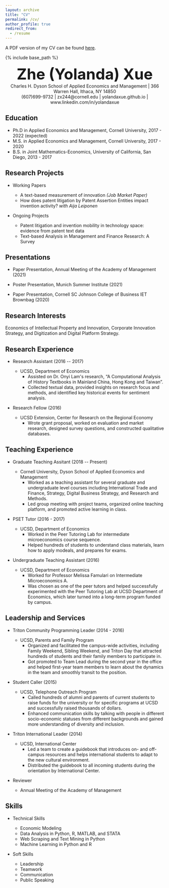 ```yaml
---
layout: archive
title: "CV"
permalink: /cv/
author_profile: true
redirect_from:
  - /resume
---
```

A PDF version of my CV can be found [here](/files/yolandaxue-cv.pdf). 

{% include base_path %}
<div align="center"> <strong> <font size = "18pt"> Zhe (Yolanda) Xue </font> </strong> </div>
<div align="center"> Charles H. Dyson School of Applied Economics and Management | 366 Warren Hall, Ithaca, NY 14850 </div>
<div align="center"> (607)699-9732 | zx244@cornell.edu | yolandaxue.github.io | www.linkedin.com/in/yolandaxue </div>

## Education

* Ph.D in Applied Economics and Management, Cornell University, 2017 - 2022 (expected)
* M.S. in Applied Economics and Management, Cornell University, 2017 - 2020
* B.S. in Joint Mathematics-Economics, University of California, San Diego, 2013 - 2017


## Research Projects

* Working Papers
  * A text-based measurement of innovation *(Job Market Paper)*
  * How does patent litigation by Patent Assertion Entities impact invention activity? *with Aija Leiponen*

* Ongoing Projects
  * Patent litigation and invention mobility in technology space: evidence from patent text data
  * Text-based Analysis in Management and Finance Research: A Survey

## Presentations

* Paper Presentation, Annual Meeting of the Academy of Management (2021)

* Poster Presentation, Munich Summer Institute (2021)

* Paper Presentation, Cornell SC Johnson College of Business IET Brownbag (2020)

## Research Interests

Economics of Intellectual Property and Innovation, Corporate Innovation Strategy, and Digitization and Digital Platform Strategy.

## Research Experience

* Research Assistant (2016 -- 2017)
  * UCSD, Department of Economics
    * Assisted on Dr. Onyi Lam's research, “A Computational Analysis of History Textbooks in Mainland China, Hong Kong and Taiwan”.
    * Collected textual data, provided insights on research focus and methods, and identified key historical events for sentiment analysis.

* Research Fellow (2016)
  * UCSD Extension, Center for Research on the Regional Economy
    * Wrote grant proposal, worked on evaluation and market research, designed survey questions, and constructed qualitative databases.

## Teaching Experience

* Graduate Teaching Assitant (2018 -- Present)
  * Cornell University, Dyson School of Applied Economics and Management
    * Worked as a teaching assistant for several graduate and undergraduate level courses including International Trade and Finance, Strategy, Digital Business Strategy, and Research and Methods.
    * Led group meeting with project teams, organized online teaching platform, and promoted active learning in class.

* PSET Tutor (2016 - 2017)
  * UCSD, Department of Economics
    * Worked in the Peer Tutoring Lab for intermediate microeconomics course sequence. 
    * Helped hundreds of students to understand class materials, learn how to apply modeals, and prepares for exams.

* Undergraduate Teaching Assistant (2016)
  * UCSD, Department of Economics
    * Worked for Professor Melissa Famulari on Intermediate Microeconomics A.
    * Was chosen as one of the peer tutors and helped successfully experimented with the Peer Tutoring Lab at UCSD Department of Economics, which later turned into a long-term program funded by campus.

## Leadership and Services

* Triton Community Programming Leader (2014 - 2016)
  * UCSD, Parents and Family Program
    * Organized and facilitated the campus-wide activities, including Family Weekend, Sibling Weekend, and Triton Day that attracted hundreds of students and their family members to participate in.
    * Got promoted to Team Lead during the second year in the office and helped first-year team members to learn about the dynamics in the team and smoothly transit to the position.

* Student Caller (2015)
  * UCSD, Telephone Outreach Program
    * Called hundreds of alumni and parents of current students to raise funds for the university or for specific programs at UCSD and successfully raised thousands of dollars.
    * Enhanced communication skills by talking with people in different socio-economic statuses from different backgrounds and gained more understanding of diversity and inclusion.

* Triton International Leader (2014)
  * UCSD, International Center
    * Led a team to create a guidebook that introduces on- and off-campus resources and helps international students to adapt to the new cultural environment.
    * Distributed the guidebook to all incoming students during the orientation by International Center.

* Reviewer
  * Annual Meeting of the Academy of Management

## Skills

* Technical Skills
  * Economic Modeling
  * Data Analysis in Python, R, MATLAB, and STATA
  * Web Scraping and Text Mining in Python
  * Machine Learning in Python and R

* Soft Skills
  * Leadership
  * Teamwork
  * Communication
  * Public Speaking

